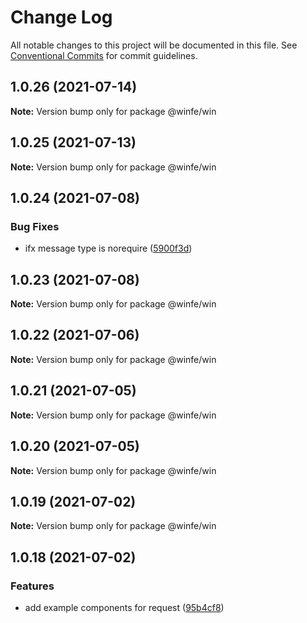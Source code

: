 # Change Log

All notable changes to this project will be documented in this file.
See [Conventional Commits](https://conventionalcommits.org) for commit guidelines.

## 1.0.26 (2021-07-14)

**Note:** Version bump only for package @winfe/win





## 1.0.25 (2021-07-13)

**Note:** Version bump only for package @winfe/win





## 1.0.24 (2021-07-08)


### Bug Fixes

* ifx  message type is norequire ([5900f3d](https://github.com/cool-fe/winfe/commit/5900f3da02923ca8dc6eae5e41d17cb3236148bf))





## 1.0.23 (2021-07-08)

**Note:** Version bump only for package @winfe/win





## 1.0.22 (2021-07-06)

**Note:** Version bump only for package @winfe/win





## 1.0.21 (2021-07-05)

**Note:** Version bump only for package @winfe/win





## 1.0.20 (2021-07-05)

**Note:** Version bump only for package @winfe/win





## 1.0.19 (2021-07-02)

**Note:** Version bump only for package @winfe/win





## 1.0.18 (2021-07-02)


### Features

* add example components for request ([95b4cf8](https://github.com/cool-fe/winfe/commit/95b4cf894cadd35264af1bcdc5508395a6957337))
